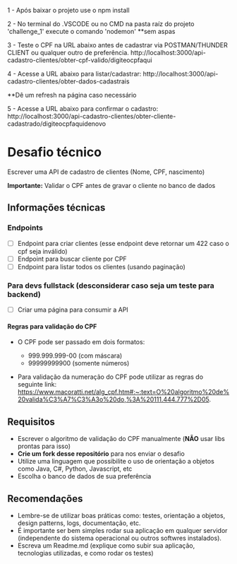 1 - Após baixar o projeto use o npm install

2 - No terminal do .VSCODE ou no CMD na pasta raíz do projeto 'challenge_1' execute o comando 'nodemon' **sem aspas

3 - Teste o CPF na URL abaixo antes de cadastrar via POSTMAN/THUNDER CLIENT ou qualquer outro de preferência.
http://localhost:3000/api-cadastro-clientes/obter-cpf-valido/digiteocpfaqui

4 - Acesse a URL abaixo para listar/cadastrar:
http://localhost:3000/api-cadastro-clientes/obter-dados-cadastrais

**Dê um refresh na página caso necessário

5 - Acesse a URL abaixo para confirmar o cadastro:
http://localhost:3000/api-cadastro-clientes/obter-cliente-cadastrado/digiteocpfaquidenovo

# Desafio técnico

Escrever uma API de cadastro de clientes (Nome, CPF, nascimento)

**Importante:** Validar o CPF antes de gravar o cliente no banco de dados

## Informações técnicas

### Endpoints
- [ ]  Endpoint para criar clientes (esse endpoint deve retornar um 422 caso o cpf seja inválido)
- [ ]  Endpoint para buscar cliente por CPF
- [ ]  Endpoint para listar todos os clientes (usando paginação)

### Para devs fullstack (desconsiderar caso seja um teste para backend)
- [ ] Criar uma página para consumir a API

#### Regras para validação do CPF
- O CPF pode ser passado em dois formatos: 
  - 999.999.999-00 (com máscara)
  - 99999999900 (somente números)
  
- Para validação da numeração do CPF pode utilizar as regras do seguinte link: https://www.macoratti.net/alg_cpf.htm#:~:text=O%20algoritmo%20de%20valida%C3%A7%C3%A3o%20do,%3A%20111.444.777%2D05.


## Requisitos 
- Escrever o algoritmo de validação do CPF manualmente (**NÃO** usar libs prontas para isso)
- **Crie um fork desse repositório** para nos enviar o desafio
- Utilize uma linguagem que possibilite o uso de orientação a objetos como Java, C#, Python, Javascript, etc
- Escolha o banco de dados de sua preferência


## Recomendações
- Lembre-se de utilizar boas práticas como: testes, orientação a objetos, design patterns, logs, documentação, etc.
- É importante ser bem simples rodar sua aplicação em qualquer servidor (independente do sistema operacional ou outros softwres instalados). 
- Escreva um Readme.md (explique como subir sua aplicação, tecnologias utilizadas, e como rodar os testes)


